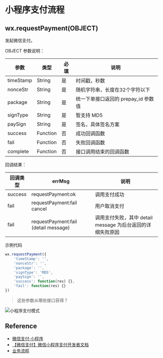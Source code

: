 # 小程序支付流程

## wx.requestPayment(OBJECT)

发起微信支付。

OBJECT 参数说明：

参数 | 类型 | 必填 | 说明
---- | --- | --- | ---
timeStamp | String | 是 | 时间戳，秒数
nonceStr | String | 是 | 随机字符串，长度在32个字符以下
package | String | 是 | 统一下单接口返回的 prepay_id 参数值
signType | String | 是 | 暂支持 MD5
paySign | String | 是 | 签名，具体签名方案
success | Function | 否 | 成功回调函数
fail | Function | 否 | 失败回调函数
complete | Function | 否 | 接口调用结束的回调函数

回调结果：

回调类型 | errMsg | 说明
------ | ------- | ---
success | requestPayment:ok | 调用支付成功
fail | requestPayment:fail cancel | 用户取消支付
fail | requestPayment:fail (detail message) | 调用支付失败，其中 detail message 为后台返回的详细失败原因

示例代码

```js
wx.requestPayment({
	'timeStamp': '',
	'nonceStr': '',
	'package': '',
	'signType': 'MD5',
	'paySign': '',
	'success': function(res) {},
	'fail': function(res) {}
})
```

> 这些参数从哪些接口获得？

![小程序支付模式](https://pay.weixin.qq.com/wiki/doc/api/img/wxa-7-2.jpg)


## Reference
- [微信支付·小程序](https://mp.weixin.qq.com/debug/wxadoc/dev/api/api-pay.html)
- [【微信支付】微信小程序支付开发者文档](https://pay.weixin.qq.com/wiki/doc/api/wxa/wxa_api.php?chapter=7_3&index=1)
- [业务流程](https://pay.weixin.qq.com/wiki/doc/api/wxa/wxa_api.php?chapter=7_4&index=2)